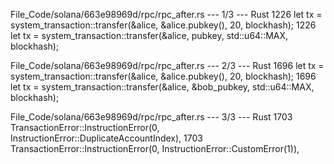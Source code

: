 File_Code/solana/663e98969d/rpc/rpc_after.rs --- 1/3 --- Rust
1226         let tx = system_transaction::transfer(&alice, &alice.pubkey(), 20, blockhash);                                                                  1226         let tx = system_transaction::transfer(&alice, pubkey, std::u64::MAX, blockhash);

File_Code/solana/663e98969d/rpc/rpc_after.rs --- 2/3 --- Rust
1696         let tx = system_transaction::transfer(&alice, &alice.pubkey(), 20, blockhash);                                                                  1696         let tx = system_transaction::transfer(&alice, &bob_pubkey, std::u64::MAX, blockhash);

File_Code/solana/663e98969d/rpc/rpc_after.rs --- 3/3 --- Rust
1703             TransactionError::InstructionError(0, InstructionError::DuplicateAccountIndex),                                                             1703             TransactionError::InstructionError(0, InstructionError::CustomError(1)),

